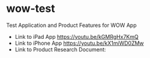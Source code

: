 # wow-test
Test Application and Product Features for WOW App

* Link to iPad App https://youtu.be/kGMRgHx7KmQ
* Link to iPhone App https://youtu.be/kX1miWD0ZMw
* Link to Product Research Document: 
